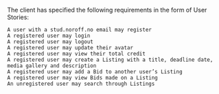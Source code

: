 The client has specified the following requirements in the form of User Stories:

    A user with a stud.noroff.no email may register
    A registered user may login
    A registered user may logout
    A registered user may update their avatar
    A registered user may view their total credit
    A registered user may create a Listing with a title, deadline date, media gallery and description
    A registered user may add a Bid to another user’s Listing
    A registered user may view Bids made on a Listing
    An unregistered user may search through Listings
